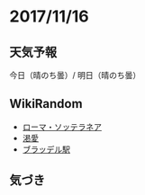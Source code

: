 # 2017/11/16

## 天気予報

今日（晴のち曇）/ 明日（晴のち曇）

## WikiRandom

* [ローマ・ソッテラネア](https://ja.wikipedia.org/wiki/%E3%83%AD%E3%83%BC%E3%83%9E%E3%83%BB%E3%82%BD%E3%83%83%E3%83%86%E3%83%A9%E3%83%8D%E3%82%A2)
* [渇愛](https://ja.wikipedia.org/wiki/%E6%B8%87%E6%84%9B)
* [ブラッデル駅](https://ja.wikipedia.org/wiki/%E3%83%96%E3%83%A9%E3%83%83%E3%83%87%E3%83%AB%E9%A7%85)

## 気づき


